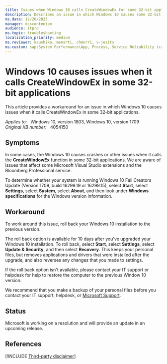 ```yaml
---
title: Issues when Windows 10 calls CreateWindowEx for some 32-bit applications
description: Describes an issue in which Windows 10 causes some 32-bit applications to crash. Provides a workaround.
ms.date: 12/26/2023
manager: dcscontentpm
audience: itpro
ms.topic: troubleshooting
localization_priority: medium
ms.reviewer: kaushika, memarti, chmorri, v-jesits
ms.custom: sap:System Performance\App, Process, Service Reliability (crash, errors), csstroubleshoot
---
```

# Windows 10 causes issues when it calls CreateWindowEx in some 32-bit applications

This article provides a workaround for an issue in which Windows 10 causes issues when it calls CreateWindowEx in some 32-bit applications.

_Applies to:_ &nbsp; Windows 10, version 1803, Windows 10, version 1709  
_Original KB number:_ &nbsp; 4054150

## Symptoms

In some cases, the Windows 10 causes crashes or other issues when it calls the **CreateWindowEx** function in some 32-bit applications. We are aware of issues that affect some Microsoft Visual Studio extensions and the Bloomberg Professional service.

To determine whether your system is running Windows 10 Fall Creators Update (Version 1709, build 16299.19 or 16299.15), select **Start**, select **Settings**, select **System**, select **About**, and then look under **Windows specifications**  for the Windows version information.

## Workaround

To work around this issue, roll back your Windows 10 installation to the previous version.

The roll back option is available for 10 days after you've upgraded your Windows 10 installation. To roll back, select **Start**, select **Settings**, select **Update & Security**, and then select **Recovery**. This keeps your personal files, but removes applications and drivers that were installed after the upgrade, and also reverses any changes that you made to settings.

If the roll back option isn't available, please contact your IT support or helpdesk for help to restore the computer to the previous Window 10 version.

We recommend that you make a backup of your personal files before you contact your IT support, helpdesk, or [Microsoft Support](https://support.microsoft.com/contactus).

## Status

Microsoft is working on a resolution and will provide an update in an upcoming release.

## References  

[!INCLUDE [Third-party disclaimer](../../includes/third-party-disclaimer.md)]
